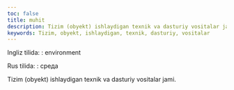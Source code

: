 ```yaml
---
toc: false
title: muhit
description: Tizim (obyekt) ishlaydigan texnik va dasturiy vositalar jami....
keywords: Tizim, obyekt, ishlaydigan, texnik, dasturiy, vositalar
---
```


Ingliz tilida:
:   environment

Rus tilida:
:   среда

Tizim (obyekt) ishlaydigan texnik va dasturiy vositalar jami.